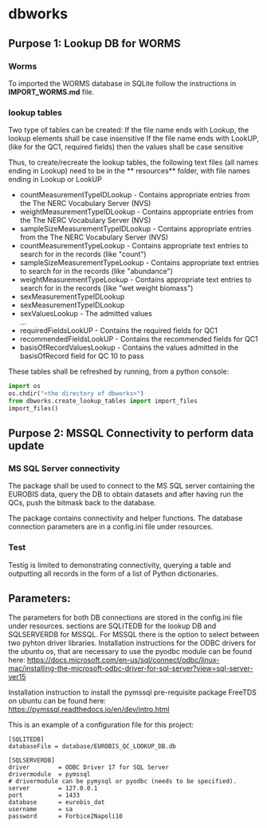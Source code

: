 # dbworks 

## Purpose 1: Lookup DB for WORMS
### Worms

To imported the WORMS database in SQLite follow the instructions in **IMPORT_WORMS.md** file.

### lookup tables

Two type of tables can be created: If the file name ends with Lookup, the lookup elements shall be case insensitive
If the file name ends with LookUP, (like for the QC1, required fields) then the values shall be case sensitive


Thus, to create/recreate the lookup tables, the following text files (all names ending in Lookup) need to be in the **
resources** folder, with file names ending in Lookup or LookUP

- countMeasurementTypeIDLookup - Contains appropriate entries from the The NERC Vocabulary Server (NVS)
- weightMeasurementTypeIDLookup - Contains appropriate entries from the The NERC Vocabulary Server (NVS)
- sampleSizeMeasurementTypeIDLookup - Contains appropriate entries from the The NERC Vocabulary Server (NVS)
- countMeasurementTypeLookup - Contains appropriate text entries to search for in the records (like "count")
- sampleSizeMeasurementTypeLookup - Contains appropriate text entries to search for in the records (like "abundance")
- weightMeasurementTypeLookup - Contains appropriate text entries to search for in the records (like "wet weight
  biomass")
- sexMeasurementTypeIDLookup 
- sexMeasurementTypeIDLookup
- sexValuesLookup - The admitted values  
... 
- requiredFieldsLookUP - Contains the required fields for QC1 
- recommendedFieldsLookUP - Contains the recommended fields for QC1 
- basisOfRecordValuesLookup - Contains the values admitted in the basisOfRecord field for QC 10 to pass 
  

These tables shall be refreshed by running, from a python console: 

```python
import os 
os.chdir("<the directory of dbworks>") 
from dbworks.create_lookup_tables import import_files
import_files()
```

## Purpose 2: MSSQL Connectivity to perform data update 

### MS SQL Server connectivity 

The package shall be used to connect to the MS SQL server containing the EUROBIS data, query the DB to obtain datasets 
and after having run the QCs, push the bitmask back to the database. 

The package contains connectivity and helper functions. The database connection parameters are in a config.ini file 
under resources.

### Test 

Testig is limited to demonstrating connectivity, querying a table and outputting all records in the form of a list of 
Python dictionaries.

## Parameters: 
The parameters for both DB connections are stored in the config.ini file under resources. sections are SQLITEDB for the lookup DB
and SQLSERVERDB for MSSQL. For MSSQL there is the option to select between two pyhton driver libraries. 
Installation instructions for the ODBC drivers for the ubuntu os, that are 
necessary to use the pyodbc module can be found here: 
https://docs.microsoft.com/en-us/sql/connect/odbc/linux-mac/installing-the-microsoft-odbc-driver-for-sql-server?view=sql-server-ver15

Installation instruction to install the pymssql pre-requisite package FreeTDS on ubuntu can be found here: 
https://pymssql.readthedocs.io/en/dev/intro.html

This is an example of a configuration file for this project: 
```
[SQLITEDB]
databaseFile = database/EUROBIS_QC_LOOKUP_DB.db

[SQLSERVERDB]
driver        = ODBC Driver 17 for SQL Server
drivermodule  = pymssql
# drivermodule can be pymysql or pyodbc (needs to be specified).
server        = 127.0.0.1
port          = 1433
database      = eurobis_dat
username      = sa
password      = Forbice2Napoli10

```
